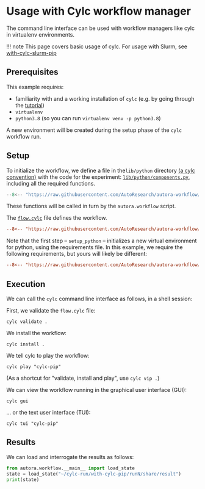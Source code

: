 # Usage with Cylc workflow manager

The command line interface can be used with workflow managers like cylc in virtualenv environments.

!!! note
    This page covers basic usage of cylc. For usage with Slurm, see [with-cylc-slurm-pip](../with-cylc-slurm-pip) 

## Prerequisites

This example requires:

- familiarity with and a working installation of `cylc` (e.g. by going through the
  [tutorial](https://cylc.github.io/cylc-doc/latest/html/tutorial/index.html))
- `virtualenv`
- `python3.8` (so you can run `virtualenv venv -p python3.8`)

A new environment will be created during the setup phase of the `cylc` workflow run.

## Setup

To initialize the workflow, we define a file in the`lib/python` directory 
[(a cylc convention)](https://cylc.github.io/cylc-doc/stable/html/user-guide/writing-workflows/configuration.html#workflow-configuration-directories) with the code for the experiment: 
[`lib/python/components.py`](./lib/python/controller_setup.py), including all the required functions. 

```python
--8<-- "https://raw.githubusercontent.com/AutoResearch/autora-workflow/main/examples/cylc-pip/lib/python/components.py"
```

These functions will be called in turn by the `autora.workflow` script.

The [`flow.cylc`](flow.cylc) file defines the workflow.

```ini
--8<-- "https://raw.githubusercontent.com/AutoResearch/autora-workflow/main/examples/cylc-pip/flow.cylc"
```

Note that the first step – `setup_python` – initializes a new virtual environment for python, using the requirements 
file. In this example, we require the following requirements, but yours will likely be different:

```ini
--8<-- "https://raw.githubusercontent.com/AutoResearch/autora-workflow/main/examples/cylc-pip/requirements.txt"
```


## Execution

We can call the `cylc` command line interface as follows, in a shell session:

First, we validate the `flow.cylc` file:
```shell
cylc validate .
```

We install the workflow:
```shell
cylc install .
```

We tell cylc to play the workflow:
```shell
cylc play "cylc-pip"
```

(As a shortcut for "validate, install and play", use `cylc vip .`)

We can view the workflow running in the graphical user interface (GUI):
```shell
cylc gui
```

... or the text user interface (TUI):
```shell
cylc tui "cylc-pip"
```

## Results

We can load and interrogate the results as follows:

```python
from autora.workflow.__main__ import load_state
state = load_state("~/cylc-run/with-cylc-pip/runN/share/result")
print(state)
```
